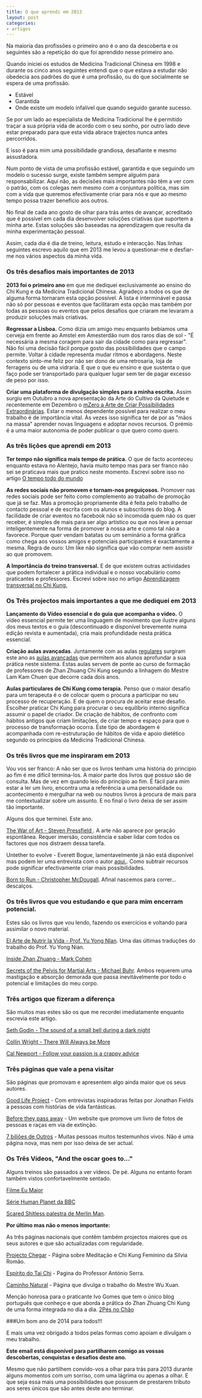 ```yaml
---
title: O que aprendi em 2013
layout: post
categories:
- artigos
---
```

Na maioria das profissões o primeiro ano é o ano da descoberta e os seguintes são a repetição do que foi aprendido nesse primeiro ano. 

Quando iniciei os estudos de Medicina Tradicional Chinesa em 1998 e durante os cinco anos seguintes entendi que o que estava a estudar não obedecia aos padrões do que é uma profissão, ou do que socialmente se espera de uma profissão.

+ Estável
+ Garantida 
+ Onde existe um modelo infalível que quando seguido garante sucesso. 

Se por um lado ao especialista de Medicina Tradicional lhe é permitido traçar a sua própria vida de acordo com o seu sonho, por outro lado deve estar preparado para que esta vida abrace trajectos nunca antes percorridos. 

E isso é para mim uma possibilidade grandiosa, desafiante e mesmo assustadora.

Num ponto de vista de uma profissão estável, garantida e que seguindo um modelo o sucesso surge, existe também sempre alguém para responsabilizar. Aqui não, as decisões mais importantes não têm a ver com o patrão, com os colegas nem mesmo com a conjuntura política, mas sim com a vida que queremos efectivamente criar para nós e que ao mesmo tempo possa trazer benefício aos outros. 

No final de cada ano gosto de olhar para trás antes de avançar, acreditado que é possível em cada dia desenvolver soluções criativas que suportem a minha arte. Estas soluções são baseadas na aprendizagem que resulta da minha experimentação pessoal.

Assim, cada dia é dia de treino, leitura, estudo e interacção. Nas linhas seguintes escrevo aquilo que em 2013 me levou a questionar-me e desfiar-me nos vários aspectos da minha vida. 

### Os três desafios mais importantes de 2013

**2013 foi o primeiro ano** em que me dediquei exclusivamente ao ensino do Chi Kung e da Medicina Tradicional Chinesa. Agradeço a todos os que de alguma forma tornaram esta opção possível. A lista é interminável e passa não só por pessoas e eventos que facilitaram esta opção mas também por todas as pessoas ou eventos que pelos desafios que criaram me levaram a produzir soluções mais criativas. 

**Regressar a Lisboa.** Como dizia um amigo meu enquanto bebíamos uma cerveja em frente ao Amstel em Amesterdão num dos raros dias de sol - "É necessária a mesma coragem para sair da cidade como para regressar". Não foi uma decisão fácil porque gosto das possibilidades que o campo permite. Voltar à cidade representa mudar ritmos e abordagens. Neste contexto sinto-me feliz por não ser dono de uma retrosaria, loja de ferragens ou de uma vidraria. E que o que eu ensino e que sustenta o que faço pode ser transportado para qualquer lugar sem ter de pagar excesso de peso por isso. 

**Criar uma plataforma de divulgação simples para a minha escrita.** Assim surgiu em Outubro a nova apresentação da Arte do Cultivo da Quietude  e recentemente em Dezembro o [mZero a Arte de Criar Possibilidades Extraordinárias](http://mzero.co). Estar o menos dependente possível para realizar o meu trabalho é de importância vital. Às vezes isso significa ter de por as "mãos na massa" aprender novas linguagens e adoptar novos recursos. O prémio é a uma maior autonomia de poder publicar o que quero como quero. 

### As três lições que aprendi em 2013

**Ter tempo não significa mais tempo de prática.** O que de facto aconteceu enquanto estava no Alentejo, havia muito tempo mas para ser franco não sei se praticava mais que pratico neste momento. Escrevi sobre isso no artigo [O tempo todo do mundo](http://devagar.org/2013/03/25/o-tempo-todo-do-mundo.html)

**As redes sociais não promovem e tornam-nos preguiçosos.** Promover nas redes sociais pode ser feito como complemento ao trabalho de promoção que já se faz. Mas a promoção propriamente dita é feita pelo trabalho de contacto pessoal e de escrita com os alunos e subscritores do blog. A facilidade de criar eventos no facebook não só incomoda quem não os quer receber, é simples de mais para ser algo artístico ou que nos leve a pensar inteligentemente na forma de promover a nossa arte e como tal não a favorece. Porque quer vendam batatas ou um seminário a forma gráfica como chega aos vossos amigos e potenciais participantes é exactamente a mesma. Regra de ouro: Um like não significa que vão comprar nem assistir ao que promovem. 

**A Importância do treino transversal.** E de 	que existem outras actividades que podem fortalecer a prática individual e o nosso vocabulário como praticantes e professores. Escrevi sobre isso no artigo [Aprendizagem transversal no Chi Kung.](http://devagar.org/2012/11/23/aprendizagem-transversal.html)

### Os Três projectos mais importantes a que me dediquei em 2013

**Lançamento do Vídeo essencial e do guia que acompanha o vídeo.** O vídeo essencial permite ter uma linguagem de movimento que ilustre alguns dos meus textos e o guia (descontinuado e disponível brevemente numa edição revista e aumentada), cria mais profundidade nesta prática essencial. 

**Criação aulas avançadas**. Juntamente com as aulas [regulares](http://devagar.org/regulares.html) surgiram este ano as [aulas avançadas](http://devagar.org/avancadas.html) que permitem aos alunos aprofundar a sua prática neste sistema. Estas aulas servem de ponte ao curso de formação de professores de Zhan Zhuang Chi Kung segundo a linhagem do Mestre Lam Kam Chuen que decorre cada dois anos. 

**Aulas particulares de Chi Kung como terapia.** Penso que o maior desafio para um terapeuta é o de colocar quem o procura a participar no seu processo de recuperação. E de quem o procura de aceitar esse desafio. Escolher praticar Chi Kung para procurar o seu equilíbrio interno significa assumir o papel de criador. De criação de hábitos, de confronto com hábitos antigos que criam limitações, de criar tempo e espaço para que o processo de transformação ocorra. Este tipo de abordagem é acompanhada com re-estruturação de hábitos de vida e apoio dietético segundo os princípios da Medicina Tradicional Chinesa. 

### Os três livros que me inspiraram em 2013

Vou vos ser franco: A não ser que os livros tenham uma história do principio ao fim é me difícil termina-los. A maior parte dos livros que possuo são de consulta. Mas de vez em quando leio do princípio ao fim. É fácil para mim estar a ler um livro, encontra uma a referência a uma personalidade ou acontecimento e mergulhar na web ou noutros livros à procura de mais para me contextualizar sobre um assunto. E no final o livro deixa de ser assim tão importante. 

Alguns dos que terminei. Este ano.

[The War of Art - Steven Pressfield ](http://www.amazon.com/The-War-Art-Through-Creative/dp/0446691437). A arte não aparece por geração espontânea. Requer imersão, consistência e saber lidar com todos os factores que nos distraem dessa tarefa. 

Untether to evolve - Everett Bogue, lamentavelmente já não está disponível mas podem ler uma entrevista com o autor [aqui.](http://www.vixi.com/content/everett-bogue). Como subtrair recursos pode significar efectivamente criar mais possibilidades.

[Born to Run - Christopher McDougall](http://www.amazon.com/Born-Run-Hidden-Superathletes-Greatest/dp/0307279189). Afinal nascemos para correr... descalços. 

### Os três livros que vou estudando e que para mim encerram potencial. 

Estes são os livros que vou lendo, fazendo os exercícios e voltando para assimilar o novo material.  

[El Arte de Nutrir la Vida - Prof. Yu Yong NIan](http://www.amazon.com/El-Arte-Nutrir-Vida-Quietud/dp/9881525721/ref=sr_1_fkmr0_1?s=books&ie=UTF8&qid=1388072122&sr=1-1-fkmr0&keywords=professor+yu+yong+nian). Uma das últimas traduções do trabalho do Prof. Yu Yong Nian.

[Inside Zhan Zhuang - Mark Cohen](http://www.amazon.com/Inside-Zhan-Zhuang-Mark-Cohen/dp/0988317885/ref=sr_1_1?s=books&ie=UTF8&qid=1388071963&sr=1-1&keywords=zhan+zhuang)

[Secrets of the Pelvis for Martial Arts - Michael Buhr](http://www.amazon.com/Secrets-Pelvis-Martial-Arts-Practical-ebook/dp/B00C14WO5W/ref=sr_1_2?s=books&ie=UTF8&qid=1388072028&sr=1-2&keywords=zhan+zhuang#reader_B00C14WO5W). Ambos requerem uma mastigação e absorção demorada que passa inevitávelmente por todo o potencial e limitações do meu corpo. 

### Três artigos que fizeram a diferença 

São muitos mas estes são os que me recordei imediatamente enquanto escrevia este artigo. 

[Seth Godin - The sound of a small bell during a dark night ](http://sethgodin.typepad.com/seths_blog/2013/12/the-sound-of-a-small-bell-during-a-dark-night.html)

[Collin Wright - There Will Always be More](http://exilelifestyle.com/there-will-always-be-more/)

[Cal Newport - Follow your passion is a crappy advice](http://www.theminimalists.com/cal/)

### Três páginas que vale a pena visitar

São páginas que promovam e apresentem algo ainda maior que os seus autores. 

[Good Life Project](http://www.goodlifeproject.com/) - Com entrevistas inspiradoras feitas por Jonathan Fields a pessoas com histórias de vida fantásticas.

[Before they pass away](http://beforethey.com/) - Um website que promove um livro de fotos de pessoas e raças em via de extinção. 

[7 biliões de Outros](http://www.7billionothers.org/pt) - Muitas pessoas muitos testemunhos vivos. Não é uma página nova, mas nem por isso deixa de ser actual. 

### Os Três Vídeos, "And the oscar goes to..."

Alguns treinos são passados a ver vídeos. De pé. Alguns no entanto foram também vistos confortavelmente sentado.

[Filme Eu Maior ](https://www.youtube.com/watch?v=V0gquwUQ-b0)

[Série Human Planet da BBC](https://www.youtube.com/watch?v=2HiUMlOz4UQ)

[Scared Shitless palestra de Merlin Man](http://www.43folders.com/2011/03/28/scared-shitless).

**Por último mas não o menos importante:**

As três páginas nacionais que contêm também projectos maiores que os seus autores e que são actualizadas com regularidade.

[Projecto Chegar](http://chegar.org) - Página sobre Meditação e Chi Kung Feminino da Silvia Romão.

[Espírito do Tai Chi](http://espiritotaichi.no.sapo.pt/) - Pagina do Professor António Serra.

[Caminho Natural](http://caminho-natural.org) - Página que divulga o trabalho do Mestre Wu Xuan. 

Menção honrosa para o praticante Ivo Gomes que tem o único blog português que conheço e que aborda a prática do Zhan Zhuang Chi Kung de uma forma integrada no dia a dia. [2Pés no Chão](http://2pesnochao.wordpress.com/) 

###Um bom ano de 2014 para todos!!!

E mais uma vez obrigado a todos pelas formas como apoiam e divulgam o meu trabalho. 

**Este email está disponível para partilharem comigo as vossas descobertas, conquistas e desafios deste ano.** 

Mesmo que não partilhem convido-vos a olhar para trás para 2013 durante alguns momentos com um sorriso, com uma lágrima ou apenas a olhar. E que seja essa mais uma possibilidades que possuem de prestarem tributo aos seres únicos que são antes deste ano terminar.
